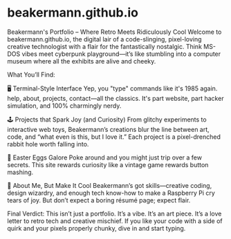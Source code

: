 # beakermann.github.io

Beakermann's Portfolio – Where Retro Meets Ridiculously Cool
Welcome to beakermann.github.io, the digital lair of a code-slinging, pixel-loving creative technologist with a flair for the fantastically nostalgic. Think MS-DOS vibes meet cyberpunk playground—it’s like stumbling into a computer museum where all the exhibits are alive and cheeky.

What You’ll Find:

🖥️ Terminal-Style Interface
Yep, you "type" commands like it's 1985 again. help, about, projects, contact—all the classics. It's part website, part hacker simulation, and 100% charmingly nerdy.

🕹️ Projects that Spark Joy (and Curiosity)
From glitchy experiments to interactive web toys, Beakermann’s creations blur the line between art, code, and “what even is this, but I love it.” Each project is a pixel-drenched rabbit hole worth falling into.

🥚 Easter Eggs Galore
Poke around and you might just trip over a few secrets. This site rewards curiosity like a vintage game rewards button mashing.

👾 About Me, But Make It Cool
Beakermann’s got skills—creative coding, design wizardry, and enough tech know-how to make a Raspberry Pi cry tears of joy. But don’t expect a boring résumé page; expect flair.

Final Verdict:
This isn’t just a portfolio. It’s a vibe. It’s an art piece. It’s a love letter to retro tech and creative mischief. If you like your code with a side of quirk and your pixels properly chunky, dive in and start typing.
